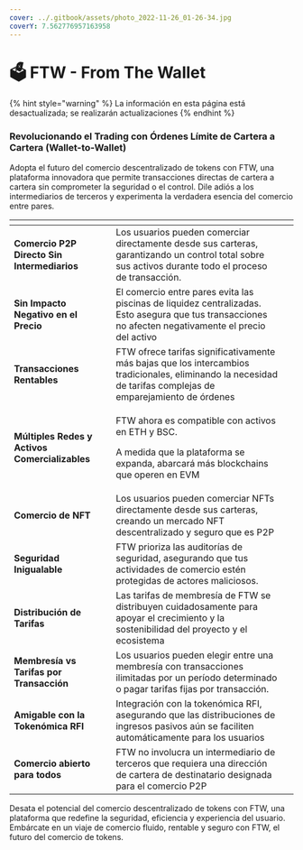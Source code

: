 ```yaml
---
cover: ../.gitbook/assets/photo_2022-11-26_01-26-34.jpg
coverY: 7.562776957163958
---
```


# 🗳️ FTW - From The Wallet

{% hint style="warning" %}
La información en esta página está desactualizada; se realizarán actualizaciones
{% endhint %}

### **Revolucionando el Trading con Órdenes Límite de Cartera a Cartera (Wallet-to-Wallet)**

Adopta el futuro del comercio descentralizado de tokens con FTW, una plataforma innovadora que permite transacciones directas de cartera a cartera sin comprometer la seguridad o el control. Dile adiós a los intermediarios de terceros y experimenta la verdadera esencia del comercio entre pares.

<table data-card-size="large" data-column-title-hidden data-view="cards"><thead><tr><th></th><th></th><th data-hidden></th></tr></thead><tbody><tr><td><strong>Comercio P2P Directo Sin Intermediarios</strong></td><td>Los usuarios pueden comerciar directamente desde sus carteras, garantizando un control total sobre sus activos durante todo el proceso de transacción.</td><td></td></tr><tr><td><strong>Sin Impacto Negativo en el Precio</strong></td><td>El comercio entre pares evita las piscinas de liquidez centralizadas. Esto asegura que tus transacciones no afecten negativamente el precio del activo</td><td></td></tr><tr><td><strong>Transacciones Rentables</strong></td><td>FTW ofrece tarifas significativamente más bajas que los intercambios tradicionales, eliminando la necesidad de tarifas complejas de emparejamiento de órdenes</td><td></td></tr><tr><td><strong>Múltiples Redes y Activos Comercializables</strong></td><td><p>FTW ahora es compatible con activos en ETH y BSC. </p><p>A medida que la plataforma se expanda, abarcará más blockchains que operen en EVM</p></td><td></td></tr><tr><td><strong>Comercio de NFT</strong></td><td>Los usuarios pueden comerciar NFTs directamente desde sus carteras, creando un mercado NFT descentralizado y seguro que es P2P</td><td></td></tr><tr><td><strong>Seguridad Inigualable</strong></td><td>FTW prioriza las auditorías de seguridad, asegurando que tus actividades de comercio estén protegidas de actores maliciosos. </td><td></td></tr><tr><td><strong>Distribución de Tarifas</strong></td><td>Las tarifas de membresía de FTW se distribuyen cuidadosamente para apoyar el crecimiento y la sostenibilidad del proyecto y el ecosistema</td><td></td></tr><tr><td><strong>Membresía vs Tarifas por Transacción</strong></td><td>Los usuarios pueden elegir entre una membresía con transacciones ilimitadas por un período determinado o pagar tarifas fijas por transacción. </td><td></td></tr><tr><td><strong>Amigable con la Tokenómica RFI</strong></td><td>Integración con la tokenómica RFI, asegurando que las distribuciones de ingresos pasivos aún se faciliten automáticamente para los usuarios</td><td></td></tr><tr><td><strong>Comercio abierto para todos</strong></td><td>FTW no involucra un intermediario de terceros que requiera una dirección de cartera de destinatario designada para el comercio P2P</td><td></td></tr></tbody></table>

Desata el potencial del comercio descentralizado de tokens con FTW, una plataforma que redefine la seguridad, eficiencia y experiencia del usuario. Embárcate en un viaje de comercio fluido, rentable y seguro con FTW, el futuro del comercio de tokens.